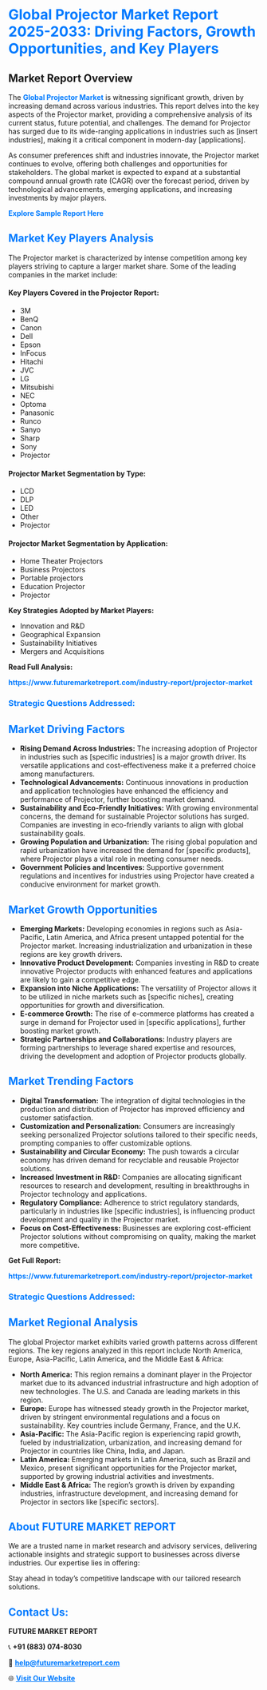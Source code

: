 <h1 style="color: #007BFF;">Global Projector Market Report 2025-2033: Driving Factors, Growth Opportunities, and Key Players</h1>

<section id="overview">
<h2>Market Report Overview</h2>
<p>The <a href="https://www.futuremarketreport.com/industry-report/projector-market" style="color: #007BFF; text-decoration: none;"><strong>Global Projector Market</strong></a> is witnessing significant growth, driven by increasing demand across various industries. This report delves into the key aspects of the Projector market, providing a comprehensive analysis of its current status, future potential, and challenges. The demand for Projector has surged due to its wide-ranging applications in industries such as [insert industries], making it a critical component in modern-day [applications].</p>
<p>As consumer preferences shift and industries innovate, the Projector market continues to evolve, offering both challenges and opportunities for stakeholders. The global market is expected to expand at a substantial compound annual growth rate (CAGR) over the forecast period, driven by technological advancements, emerging applications, and increasing investments by major players.</p>
</section>

<section id="overview">
<p><a href="https://www.futuremarketreport.com/request-sample/reportId=106859" style="color: #007BFF; text-decoration: none;"><strong>Explore Sample Report Here</strong></a></p>
</section>

<section id="key-players">
<h2 style="color: #007BFF;">Market Key Players Analysis</h2>
<p>The Projector market is characterized by intense competition among key players striving to capture a larger market share. Some of the leading companies in the market include:</p>
<h4>Key Players Covered in the Projector Report:</h4>
<ul><li>3M</li><li>BenQ</li><li>Canon</li><li>Dell</li><li>Epson</li><li>InFocus</li><li>Hitachi</li><li>JVC</li><li>LG</li><li>Mitsubishi</li><li>NEC</li><li>Optoma</li><li>Panasonic</li><li>Runco</li><li>Sanyo</li><li>Sharp</li><li>Sony</li><li>Projector</li></ul>
<h4>Projector Market Segmentation by Type:</h4>
<ul><li>LCD</li><li>DLP</li><li>LED</li><li>Other</li><li>Projector</li></ul>

<h4>Projector Market Segmentation by Application:</h4>
<ul><li>Home Theater Projectors</li><li>Business Projectors</li><li>Portable projectors</li><li>Education Projector</li><li>Projector</li></ul>
<p><strong>Key Strategies Adopted by Market Players:</strong></p>
<ul>
<li>Innovation and R&D</li>
<li>Geographical Expansion</li>
<li>Sustainability Initiatives</li>
<li>Mergers and Acquisitions</li>
</ul>
</section>

<section>
<p><strong>Read Full Analysis: </strong></p><a href="https://www.futuremarketreport.com/industry-report/projector-market" style="color: #007BFF; text-decoration: none;"><strong>https://www.futuremarketreport.com/industry-report/projector-market</strong></a>
<h3 style="color: #007BFF;">Strategic Questions Addressed:</h3>
</section>

<section id="driving-factors">
<h2 style="color: #007BFF;">Market Driving Factors</h2>
<ul>
<li><strong>Rising Demand Across Industries:</strong> The increasing adoption of Projector in industries such as [specific industries] is a major growth driver. Its versatile applications and cost-effectiveness make it a preferred choice among manufacturers.</li>
<li><strong>Technological Advancements:</strong> Continuous innovations in production and application technologies have enhanced the efficiency and performance of Projector, further boosting market demand.</li>
<li><strong>Sustainability and Eco-Friendly Initiatives:</strong> With growing environmental concerns, the demand for sustainable Projector solutions has surged. Companies are investing in eco-friendly variants to align with global sustainability goals.</li>
<li><strong>Growing Population and Urbanization:</strong> The rising global population and rapid urbanization have increased the demand for [specific products], where Projector plays a vital role in meeting consumer needs.</li>
<li><strong>Government Policies and Incentives:</strong> Supportive government regulations and incentives for industries using Projector have created a conducive environment for market growth.</li>
</ul>
</section>

<section id="growth-opportunities">
<h2 style="color: #007BFF;">Market Growth Opportunities</h2>
<ul>
<li><strong>Emerging Markets:</strong> Developing economies in regions such as Asia-Pacific, Latin America, and Africa present untapped potential for the Projector market. Increasing industrialization and urbanization in these regions are key growth drivers.</li>
<li><strong>Innovative Product Development:</strong> Companies investing in R&D to create innovative Projector products with enhanced features and applications are likely to gain a competitive edge.</li>
<li><strong>Expansion into Niche Applications:</strong> The versatility of Projector allows it to be utilized in niche markets such as [specific niches], creating opportunities for growth and diversification.</li>
<li><strong>E-commerce Growth:</strong> The rise of e-commerce platforms has created a surge in demand for Projector used in [specific applications], further boosting market growth.</li>
<li><strong>Strategic Partnerships and Collaborations:</strong> Industry players are forming partnerships to leverage shared expertise and resources, driving the development and adoption of Projector products globally.</li>
</ul>
</section>

<section id="trending-factors">
<h2 style="color: #007BFF;">Market Trending Factors</h2>
<ul>
<li><strong>Digital Transformation:</strong> The integration of digital technologies in the production and distribution of Projector has improved efficiency and customer satisfaction.</li>
<li><strong>Customization and Personalization:</strong> Consumers are increasingly seeking personalized Projector solutions tailored to their specific needs, prompting companies to offer customizable options.</li>
<li><strong>Sustainability and Circular Economy:</strong> The push towards a circular economy has driven demand for recyclable and reusable Projector solutions.</li>
<li><strong>Increased Investment in R&D:</strong> Companies are allocating significant resources to research and development, resulting in breakthroughs in Projector technology and applications.</li>
<li><strong>Regulatory Compliance:</strong> Adherence to strict regulatory standards, particularly in industries like [specific industries], is influencing product development and quality in the Projector market.</li>
<li><strong>Focus on Cost-Effectiveness:</strong> Businesses are exploring cost-efficient Projector solutions without compromising on quality, making the market more competitive.</li>
</ul>
</section>

<section>
<p><strong>Get Full Report: </strong></p><a href="https://www.futuremarketreport.com/industry-report/projector-market" style="color: #007BFF; text-decoration: none;"><strong>https://www.futuremarketreport.com/industry-report/projector-market</strong></a>
<h3 style="color: #007BFF;">Strategic Questions Addressed:</h3>
</section>


<section id="regional-analysis">
<h2 style="color: #007BFF;">Market Regional Analysis</h2>
<p>The global Projector market exhibits varied growth patterns across different regions. The key regions analyzed in this report include North America, Europe, Asia-Pacific, Latin America, and the Middle East & Africa:</p>
<ul>
<li><strong>North America:</strong> This region remains a dominant player in the Projector market due to its advanced industrial infrastructure and high adoption of new technologies. The U.S. and Canada are leading markets in this region.</li>
<li><strong>Europe:</strong> Europe has witnessed steady growth in the Projector market, driven by stringent environmental regulations and a focus on sustainability. Key countries include Germany, France, and the U.K.</li>
<li><strong>Asia-Pacific:</strong> The Asia-Pacific region is experiencing rapid growth, fueled by industrialization, urbanization, and increasing demand for Projector in countries like China, India, and Japan.</li>
<li><strong>Latin America:</strong> Emerging markets in Latin America, such as Brazil and Mexico, present significant opportunities for the Projector market, supported by growing industrial activities and investments.</li>
<li><strong>Middle East & Africa:</strong> The region’s growth is driven by expanding industries, infrastructure development, and increasing demand for Projector in sectors like [specific sectors].</li>
</ul>
</section>

<footer>
<h2 style="color: #007BFF;">About FUTURE MARKET REPORT</h2>
<p>We are a trusted name in market research and advisory services, delivering actionable insights and strategic support to businesses across diverse industries. Our expertise lies in offering:</p>

<p>Stay ahead in today’s competitive landscape with our tailored research solutions.</p>

<h2 style="color: #007BFF;">Contact Us:</h2>
<p><strong>FUTURE MARKET REPORT</strong></p>
<p>📞 <strong>+91 (883) 074-8030</strong></p>
<p>📧 <strong><a href="mailto:help@futuremarketreport.com" style="color: #007BFF;">help@futuremarketreport.com</a></strong></p>
<p>🌐 <strong><a href="https://www.futuremarketreport.com/" style="color: #007BFF;">Visit Our Website</a></strong></p>
</footer>